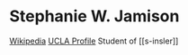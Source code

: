 # Stephanie W. Jamison
[Wikipedia](https://en.wikipedia.org/wiki/Stephanie-W.-Jamison)
[UCLA Profile](https://www.alc.ucla.edu/person/stephanie-w-jamison/)
Student of [[s-insler]]